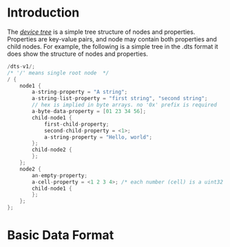 # Introduction

The *[device tree](https://elinux.org/Device_Tree_Usage)* is a simple tree structure of nodes and properties.  Properties are key-value pairs, and node may contain both properties and child nodes.  For example, the following is a simple tree in the .dts format  it does show the structure of nodes and properties. 

```c
/dts-v1/;
/* '/' means single root node  */
/ {
    node1 {
        a-string-property = "A string";
        a-string-list-property = "first string", "second string";
        // hex is implied in byte arrays. no '0x' prefix is required
        a-byte-data-property = [01 23 34 56];
        child-node1 {
            first-child-property;
            second-child-property = <1>;
            a-string-property = "Hello, world";
        };
        child-node2 {
        };
    };
    node2 {
        an-empty-property;
        a-cell-property = <1 2 3 4>; /* each number (cell) is a uint32 */
        child-node1 {
        };
    };
};
```



# Basic Data Format

